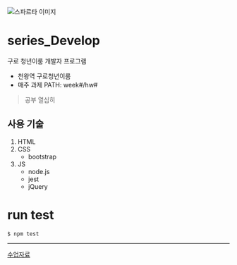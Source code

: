 ![스파르타 이미지](https://spartacodingclub.kr/static/v5/images/imageTan_Q&A.png)

# series_Develop
구로 청년이룸 개발자 프로그램

* 천왕역 구로청년이룸
* 매주 과제 PATH: week#/hw#

> 공부 열심히 

## 사용 기술

1. HTML
2. CSS
   * bootstrap
3. JS
    * node.js
    * jest
    * jQuery
    
# run test

```shell
$ npm test

```

---
[수업자료](https://bit.ly/spataD)